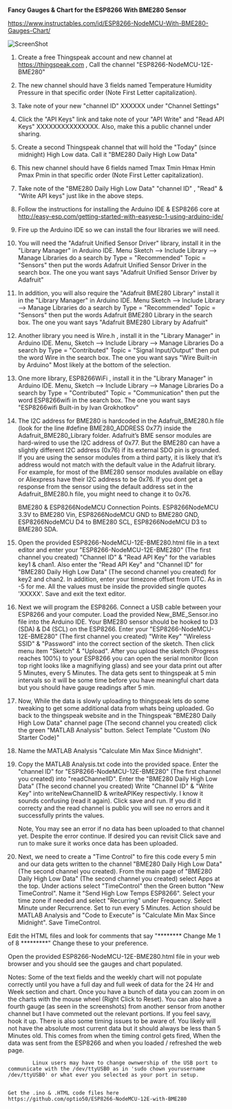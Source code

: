  **Fancy Gauges & Chart for the ESP8266 With BME280 Sensor**
 
 https://www.instructables.com/id/ESP8266-NodeMCU-With-BME280-Gauges-Chart/
 
 ![ScreenShot](https://github.com/optio50/ESP8266-NodeMCU-12E-with-BME280/blob/master/1%20Week%20Chart.png?raw=true "1 Week Chart")
 

 1. Create a free Thingspeak account and new channel at https://thingspeak.com , Call the channel "ESP8266-NodeMCU-12E-BME280"

 2. The new channel should have 3 fields named Temperature Humidity Pressure in that specific order (Note First Letter capitalization).

 3. Take note of your new "channel ID" XXXXXX under "Channel Settings"

 4. Click the "API Keys" link and take note of your "API Write" and "Read API Keys" XXXXXXXXXXXXXXX. Also, make this a public channel under sharing.

 5. Create a second Thingspeak channel that will hold the "Today" (since midnight) High Low data. Call it "BME280 Daily High Low Data"

 6. This new channel should have 6 fields named Tmax Tmin Hmax Hmin Pmax Pmin in that specific order (Note First Letter capitalization). 

 7. Take note of the "BME280 Daily High Low Data" "channel ID" , "Read" & "Write API keys" just like in the above steps.

 8. Follow the instructions for installing the Arduino IDE & ESP8266 core at http://easy-esp.com/getting-started-with-easyesp-1-using-arduino-ide/

 9. Fire up the Arduino IDE so we can install the four libraries we will need.

10. You will need the "Adafruit Unified Sensor Driver" library, install it in the "Library Manager" in Arduino IDE. Menu Sketch --> Include Library --> Manage Libraries
	do a search by Type = "Recommended" Topic = "Sensors" then put the words Adafruit Unified Sensor Driver in the search box. The one you want says "Adafruit Unified Sensor Driver by Adafruit"

11. In addition, you will also require the "Adafruit BME280 Library" install it in the "Library Manager" in Arduino IDE. Menu Sketch --> Include Library --> Manage Libraries
	do a search by Type = "Recommended" Topic = "Sensors" then put the words Adafruit BME280 Library in the search box. The one you want says "Adafruit BME280 Library by Adafruit"

12. Another library you need is Wire.h , install it in the "Library Manager" in Arduino IDE. Menu, Sketch --> Include Library --> Manage Libraries
	Do a search by Type = "Contributed" Topic = "Signal Input/Output" then put the word Wire in the search box. The one you want says "Wire Built-in by Arduino"
	Most likely at the bottom of the selection.

13. One more library, ESP8266WiFi , install it in the "Library Manager" in Arduino IDE. Menu, Sketch --> Include Library --> Manage Libraries
	Do a search by Type = "Contributed" Topic = "Communication" then put the word ESP8266wifi in the search box. The one you want says "ESP8266wifi Built-in by Ivan Grokhotkov"

14. The I2C address for BME280 is hardcoded in the Adafruit_BME280.h file (look for the line #define BME280_ADDRESS  0x77) inside the Adafruit_BME280_Library folder.
    Adafruit’s BME sensor modules are hard-wired to use the I2C address of 0x77. But the BME280 can have a slightly different I2C address (0x76) if its external SDO pin is grounded.
    If you are using the sensor modules from a third party, it is likely that it’s address would not match with the default value in the Adafruit library.
    For example, for most of the BME280 sensor modules available on eBay or Aliexpress have their I2C address to be 0x76.
    If you dont get a response from the sensor using the default address set in the Adafruit_BME280.h file, you might need to change it to 0x76.

    BME280 & ESP8266NodeMCU Connection Points. ESP8266NodeMCU 3.3V to BME280 Vin,  ESP8266NodeMCU GND to BME280 GND, ESP8266NodeMCU D4 to BME280 SCL, ESP8266NodeMCU D3 to BME280 SDA.
	
15. Open the provided ESP8266-NodeMCU-12E-BME280.html file in a text editor and enter your "ESP8266-NodeMCU-12E-BME280" (The first channel you created) "Channel ID" & "Read API Key" for
    the variables key1 & chan1.
    Also enter the "Read API Key" and "Channel ID" for "BME280 Daily High Low Data" (The second channel you created) for key2 and chan2. In addition, enter your timezone offset from UTC.
    As in -5 for me. All the values must be inside the provided single quotes 'XXXXX'. Save and exit the text editor.

16. Next we will program the ESP8266. Connect a USB cable between your ESP8266 and your computer.
    Load the provided New_BME_Sensor.ino file into the Arduino IDE. Your BME280 sensor should be hooked to D3 (SDA) & D4 (SCL) on the ESP8266.
    Enter your "ESP8266-NodeMCU-12E-BME280" (The first channel you created) "Write Key" "Wireless SSID" & "Password" into the correct section of the sketch.
    Then click menu item "Sketch" &  "Upload". After you upload the sketch (Progress reaches 100%) to your ESP8266 you can open the serial monitor (Icon top right looks like a magnifiying glass)
    and see your data print out after 5 Minutes, every 5 Minutes.
    The data gets sent to thingspeak at 5 min intervals so it will be some time before you have meaningful chart data but you should have gauge readings after 5 min.

17. Now, While the data is slowly uploading to thingspeak lets do some tweaking to get some additional data from whats being uploaded. Go back to the thingspeak website and in the
    Thingspeak "BME280 Daily High Low Data" channel page (The second channel you created) click the green "MATLAB Analysis" button. Select Template "Custom (No Starter Code)"

18. Name the MATLAB Analysis "Calculate Min Max Since Midnight".

19. Copy the MATLAB Analysis.txt code into the provided space. Enter the "channel ID" for "ESP8266-NodeMCU-12E-BME280" (The first channel you created) into "readChannelID".
    Enter the "BME280 Daily High Low Data" (The second channel you created) Write "Channel ID" & "Write Key" into writeNewChannelID & writeAPIKey respectivly.
    I know it sounds confusing (read it again). Click save and run. If you did it correcty and the read channel is public you will see no errors and it successfully prints the values.
    
    Note, You may see an error if no data has been uploaded to that channel yet. Despite the error continue. If desired you can revisit Click save and run to make sure it works
    once data has been uploaded.

20. Next, we need to create a "Time Control" to fire this code every 5 min and our data gets written to the channel "BME280 Daily High Low Data" (The second channel you created).
    From the main page of "BME280 Daily High Low Data" (The second channel you created) select Apps at the top. Under actions select "TimeControl" then the Green button "New TimeControl".
    Name it "Send High Low Temps ESP8266". Select your time zone if needed and select "Recurring" under Frequency.
    Select Minute under Recurrence. Set to run every 5 Minutes. Action should be MATLAB Analysis and "Code to Execute" is "Calculate Min Max Since Midnight".
    Save TimeControl.

Edit the HTML files and look for comments that say "******** Change Me 1 of 8 *********" Change these to your preference.

Open the provided ESP8266-NodeMCU-12E-BME280.html file in your web browser and you should see the gauges and chart populated.
   
   Notes: Some of the text fields and the weekly chart will not populate correctly until you have a full day and full week of data for the 24 Hr and Week section and chart.
            Once you have a bunch of data you can zoom in on the charts with the mouse wheel (Right Click to Reset).
            You can also have a fourth gauge (as seen in the screenshots) from another sensor from another channel but I have commeted out the relevant portions. If you feel savy, hook it up.
            There is also some timing issues to be aware of. You likely will not have the absolute most current data but it should always be less than 5 Minutes old.
            This comes from when the timing control gets fired, When the data was sent from the ESP8266 and when you loaded / refreshed the web page.
            
            

            Linux users may have to change ownwership of the USB port to communicate with the /dev/ttyUSB0 as in 'sudo chown yourusername /dev/ttyUSB0' or what ever you selected as your port in setup.
            

    Get the .ino & .HTML code files here https://github.com/optio50/ESP8266-NodeMCU-12E-with-BME280
